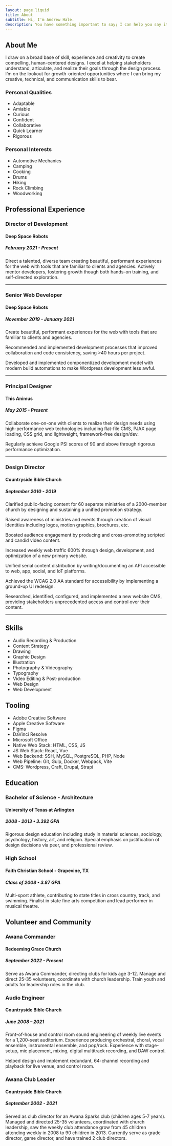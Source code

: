 ```yaml
---
layout: page.liquid
title: About
subtitle: Hi, I'm Andrew Hale.
description: You have something important to say; I can help you say it with clarity, confidence, and style.
---
```


## About Me

I draw on a broad base of skill, experience and creativity to create compelling, human-centered designs. I excel at helping stakeholders understand, articulate, and realize their goals through the design process. I’m on the lookout for growth-oriented opportunities where I can bring my creative, technical, and communication skills to bear.

<div class="resume-row">

### Personal Qualities

- Adaptable
- Amiable
- Curious
- Confident
- Collaborative
- Quick Learner
- Rigorous

### Personal Interests

- Automotive Mechanics
- Camping
- Cooking
- Drums
- Hiking
- Rock Climbing
- Woodworking

</div>

## Professional Experience

### Director of Development

#### Deep Space Robots

##### February 2021 - Present

Direct a talented, diverse team creating beautiful, performant experiences for the web with tools that are familiar to clients and agencies. Actively mentor developers, fostering growth though both hands-on training, and self-directed exploration.

---

### Senior Web Developer

#### Deep Space Robots

##### November 2019 - January 2021

Create beautiful, performant experiences for the web with tools that are familiar to clients and agencies.

Recommended and implemented development processes that improved collaboration and code consistency, saving >40 hours per project.

Developed and implemented componentized development model with modern build automations to make Wordpress development less awful.

---

### Principal Designer

#### This Animus

##### May 2015 - Present

Collaborate one-on-one with clients to realize their design needs using high-performance web technologies including flat-file CMS, PJAX page loading, CSS grid, and lightweight, framework-free design/dev.

Regularly achieve Google PSI scores of 90 and above through rigorous performance optimization.

---

### Design Director

#### Countryside Bible Church

##### September 2010 - 2019

Clarified public-facing content for 60 separate ministries of a 2000-member church by designing and sustaining a unified promotion strategy.

Raised awareness of ministries and events through creation of visual identities including logos, motion graphics, brochures, etc.

Boosted audience engagement by producing and cross-promoting scripted and candid video content.

Increased weekly web traffic 600% through design, development, and optimization of a new primary website.

Unified serial content distribution by writing/documenting an API accessible to web, app, social, and IoT platforms.

Achieved the WCAG 2.0 AA standard for accessibility by implementing a ground-up UI redesign.

Researched, identified, configured, and implemented a new website CMS, providing stakeholders unprecedented access and control over their content.

---

## Skills

- Audio Recording & Production
- Content Strategy
- Drawing
- Graphic Design
- Illustration
- Photography & Videography
- Typography
- Video Editing & Post-production
- Web Design
- Web Development

## Tooling

- Adobe Creative Software
- Apple Creative Software
- Figma
- DaVinci Resolve
- Microsoft Office
- Native Web Stack: HTML, CSS, JS
- JS Web Stack: React, Vue
- Web Backend: SSH, MySQL, PostgreSQL, PHP, Node
- Web Pipeline: Git, Gulp, Docker, Webpack, Vite
- CMS: Wordpress, Craft, Drupal, Strapi

## Education

### Bachelor of Science - Architecture

#### University of Texas at Arlington

##### 2008 - 2013 • 3.392 GPA

Rigorous design education including study in material sciences, sociology, psychology, history, art, and religion. Special emphasis on justification of design decisions via peer, and professional review.

### High School

#### Faith Christian School - Grapevine, TX

##### Class of 2008 • 3.87 GPA

Multi-sport athlete, contributing to state titles in cross country, track, and swimming. Finalist in state fine arts competition and lead performer in musical theatre.

## Volunteer and Community

### Awana Commander

#### Redeeming Grace Church

##### September 2022 - Present

Serve as Awana Commander, directing clubs for kids age 3-12. Manage and direct 25-35 volunteers, coordinate with church leadership. Train youth and adults for leadership roles in the club.

### Audio Engineer

#### Countryside Bible Church

##### June 2008 – 2021

Front-of-house and control room sound engineering of weekly live events for a 1,200-seat auditorium. Experience producing orchestral, choral, vocal ensemble, instrumental ensemble, and pop/rock. Experience with stage-setup, mic placement, mixing, digital multitrack recording, and DAW control.

Helped design and implement redundant, 64-channel recording and playback for live venue, and control room.

### Awana Club Leader

#### Countryside Bible Church

##### September 2002 - 2021

Served as club director for an Awana Sparks club (children ages 5-7 years). Managed and directed 25-35 volunteers, coordinated with church leadership, saw the weekly club attendance grow from 45 children attending weekly in 2008 to 90 children in 2013. Currently serve as grade director, game director, and have trained 2 club directors.
